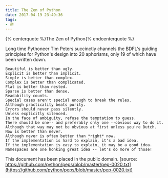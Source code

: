 ```yaml
---
title: The Zen of Python
date: 2017-04-19 23:49:36
tags:
- 杂
---
```

{% centerquote %}The Zen of Python{% endcenterquote %}

Long time Pythoneer Tim Peters succinctly channels the BDFL's guiding principles for Python's design into 20 aphorisms, only 19 of which have been written down.<!-- more -->
 
    Beautiful is better than ugly.
    Explicit is better than implicit.
    Simple is better than complex.
    Complex is better than complicated.
    Flat is better than nested.
    Sparse is better than dense.
    Readability counts.
    Special cases aren't special enough to break the rules.
    Although practicality beats purity.
    Errors should never pass silently.
    Unless explicitly silenced.
    In the face of ambiguity, refuse the temptation to guess.
    There should be one-- and preferably only one --obvious way to do it.
    Although that way may not be obvious at first unless you're Dutch.
    Now is better than never.
    Although never is often better than *right* now.
    If the implementation is hard to explain, it's a bad idea.
    If the implementation is easy to explain, it may be a good idea.
    Namespaces are one honking great idea -- let's do more of those!

This document has been placed in the public domain.
[source:  https://github.com/python/peps/blob/master/pep-0020.txt](https://github.com/python/peps/blob/master/pep-0020.txt)

